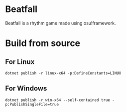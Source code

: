 # Beatfall
Beatfall is a rhythm game made using osu!framework.

# Build from source
## For Linux
`dotnet publish -r linux-x64 -p:DefineConstants=LINUX`
## For Windows
`dotnet publish -r win-x64 --self-contained true -p:PublishSingleFile=true`
